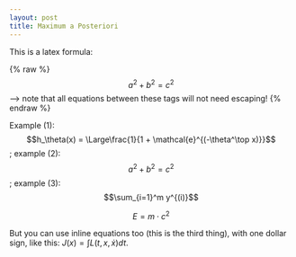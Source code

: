 ```yaml
---
layout: post
title: Maximum a Posteriori
---
```


This is a latex formula:

{% raw %}
  $$a^2 + b^2 = c^2$$ --> note that all equations between these tags will not need escaping! 
{% endraw %}

Example (1): $$h_\theta(x) = \Large\frac{1}{1 + \mathcal{e}^{(-\theta^\top x)}}$$ ; example (2): $$a^2 + b^2 = c^2$$ ; example (3): $$\sum_{i=1}^m y^{(i)}$$

$$E = m\cdot c^2 \label{eq:mc2}$$

But you can use inline equations too (this is the third thing), with one dollar sign, like this: $J(x) = \int{L(t, x, \dot{x}) dt}$.
